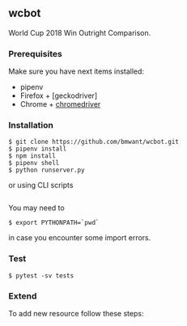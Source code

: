 ## wcbot
World Cup 2018 Win Outright Comparison.

### Prerequisites
Make sure you have next items installed:
* pipenv
* Firefox + [geckodriver]
* Chrome + [chromedriver](https://chromedriver.storage.googleapis.com/index.html)


### Installation
```
$ git clone https://github.com/bmwant/wcbot.git
$ pipenv install
$ npm install
$ pipenv shell
$ python runserver.py
```
or using CLI scripts
```
```
You may need to 
```
$ export PYTHONPATH=`pwd`
```
in case you encounter some import errors.

### Test
```
$ pytest -sv tests
```

### Extend
To add new resource follow these steps:

